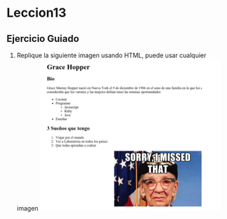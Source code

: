 # Leccion13

## Ejercicio Guiado

1. Replique la siguiente imagen usando HTML, puede usar cualquier imagen
![imagen](https://github.com/GlisseLisbeth/Grace_Hopper/blob/master/assest/img/GraceHopper.png)
